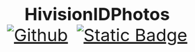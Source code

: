 <div style="display: flex; justify-content: center; align-items: center; text-align: center; font-size: 40px;">
  <div>
    <b>HivisionIDPhotos</b>
    <br>
    <div style="display: flex; justify-content: center; align-items: center; text-align: center;">
        <a href="https://github.com/xiaolin199912/HivisionIDPhotos"><img alt="Github" src="https://img.shields.io/static/v1?label=GitHub&message=GitHub&color=black"></a> &ensp;
        <a href="https://github.com/Zeyi-Lin/HivisionIDPhotos/blob/master/docs/api_EN.md" target="_blank"><img alt="Static Badge" src="https://img.shields.io/badge/API_Docs-API文档-315bce"></a>
    </div>
  </div>
</div>